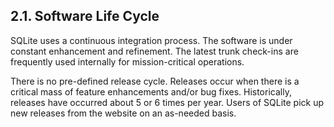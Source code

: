## 2\.1\. Software Life Cycle



SQLite uses a continuous integration process. The software
is under constant enhancement and refinement. The latest trunk
check\-ins are frequently used internally for mission\-critical
operations. 




There is no pre\-defined release cycle. Releases occur
when there is a critical mass of feature enhancements and/or
bug fixes. Historically, releases have occurred about 5 or 6
times per year.
Users of SQLite pick up new releases from the website on an
as\-needed basis.



